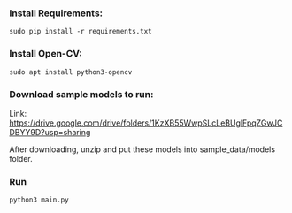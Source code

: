 ### Install Requirements:
```
sudo pip install -r requirements.txt
```
### Install Open-CV:
```
sudo apt install python3-opencv
```

### Download sample models to run:

Link: https://drive.google.com/drive/folders/1KzXB55WwpSLcLeBUglFpqZGwJCDBYY9D?usp=sharing

After downloading, unzip and put these models into sample_data/models folder.

### Run
```
python3 main.py
```